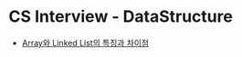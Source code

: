 # CS Interview - DataStructure

- [Array와 Linked List의 특징과 차이점](https://github.com/cow-coding/Keep-going-tech-interview/blob/main/Computer%20Science/DataStructure/1.%20Array%20VS%20Linked%20List.md)
